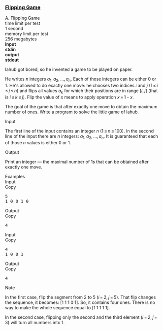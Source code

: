 <h3><a href="https://codeforces.com/contest/327/problem/A" target="_blank" rel="noopener noreferrer">Flipping Game</a></h3>

<div class="header"><div class="title">A. Flipping Game</div><div class="time-limit"><div class="property-title">time limit per test</div>1 second</div><div class="memory-limit"><div class="property-title">memory limit per test</div>256 megabytes</div><div class="input-file input-standard" style="font-weight: bold"><div class="property-title">input</div>stdin</div><div class="output-file output-standard" style="font-weight: bold"><div class="property-title">output</div>stdout</div></div><div><p>Iahub got bored, so he invented a game to be played on paper. </p><p>He writes <span class="tex-span"><i>n</i></span> integers <span class="tex-span"><i>a</i><sub class="lower-index">1</sub>, <i>a</i><sub class="lower-index">2</sub>, ..., <i>a</i><sub class="lower-index"><i>n</i></sub></span>. Each of those integers can be either 0 or 1. He's allowed to do exactly one move: he chooses two indices <span class="tex-span"><i>i</i></span> and <span class="tex-span"><i>j</i></span> (<span class="tex-span">1 ≤ <i>i</i> ≤ <i>j</i> ≤ <i>n</i></span>) and flips all values <span class="tex-span"><i>a</i><sub class="lower-index"><i>k</i></sub></span> for which their positions are in range <span class="tex-span">[<i>i</i>, <i>j</i>]</span> (that is <span class="tex-span"><i>i</i> ≤ <i>k</i> ≤ <i>j</i></span>). Flip the value of <span class="tex-span"><i>x</i></span> means to apply operation <span class="tex-span"><i>x</i> = 1</span> - <span class="tex-span"><i>x</i></span>.</p><p>The goal of the game is that after <span class="tex-font-style-bf">exactly</span> one move to obtain the maximum number of ones. Write a program to solve the little game of Iahub.</p></div><div class="input-specification"><div class="section-title">Input</div><p>The first line of the input contains an integer <span class="tex-span"><i>n</i></span> (<span class="tex-span">1 ≤ <i>n</i> ≤ 100</span>). In the second line of the input there are <span class="tex-span"><i>n</i></span> integers: <span class="tex-span"><i>a</i><sub class="lower-index">1</sub>, <i>a</i><sub class="lower-index">2</sub>, ..., <i>a</i><sub class="lower-index"><i>n</i></sub></span>. It is guaranteed that each of those <span class="tex-span"><i>n</i></span> values is either 0 or 1.</p></div><div class="output-specification"><div class="section-title">Output</div><p>Print an integer — the maximal number of 1s that can be obtained after exactly one move. </p></div><div class="sample-tests"><div class="section-title">Examples</div><div class="sample-test"><div class="input"><div class="title">Input<div title="Copy" data-clipboard-target="#id006736260765740623" id="id00021111256905329556" class="input-output-copier">Copy</div></div><pre id="id006736260765740623">5<br>1 0 0 1 0<br></pre></div><div class="output"><div class="title">Output<div title="Copy" data-clipboard-target="#id002829907990072754" id="id009168369358529562" class="input-output-copier">Copy</div></div><pre id="id002829907990072754">4<br></pre></div><div class="input"><div class="title">Input<div title="Copy" data-clipboard-target="#id0034045767315487463" id="id008396367334932553" class="input-output-copier">Copy</div></div><pre id="id0034045767315487463">4<br>1 0 0 1<br></pre></div><div class="output"><div class="title">Output<div title="Copy" data-clipboard-target="#id0038890968371833967" id="id009990753283469127" class="input-output-copier">Copy</div></div><pre id="id0038890968371833967">4<br></pre></div></div></div><div class="note"><div class="section-title">Note</div><p>In the first case, flip the segment from 2 to 5 <span class="tex-span">(<i>i</i> = 2, <i>j</i> = 5)</span>. That flip changes the sequence, it becomes: [1 1 1 0 1]. So, it contains four ones. There is no way to make the whole sequence equal to [1 1 1 1 1].</p><p>In the second case, flipping only the second and the third element <span class="tex-span">(<i>i</i> = 2, <i>j</i> = 3)</span> will turn all numbers into 1.</p></div>